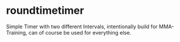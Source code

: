 roundtimetimer
==============

Simple Timer with two different Intervals, intentionally build for MMA-Training, can of course be used for everything else.
